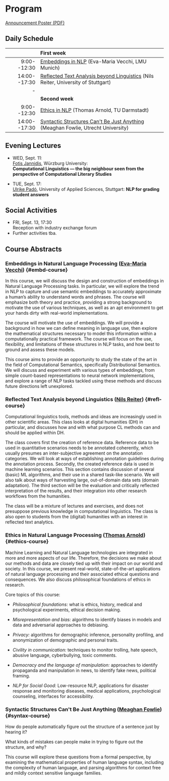 
# Program

[Announcement Poster (PDF)](assets/images/CLschool19poster.pdf)


## Daily Schedule

| | First week
|---:|:---
|  9:00--12:30 | [Embeddings in NLP](#embd-course) (Eva-Maria Vecchi, LMU Munich) 
| 14:00--17:30 | [Reflected Text Analysis beyond Linguistics](#refl-course) (Nils Reiter, University of Stuttgart) 
|-
| | **Second week**
|  9:00--12:30 | [Ethics in NLP](#ethics-course) (Thomas Arnold, TU Darmstadt) 
| 14:00--17:30 | [Syntactic Structures Can't Be Just Anything](#syntax-course) (Meaghan Fowlie, Utrecht University) 


## Evening Lectures

+ WED, Sept. 11:   
  [Fotis Jannidis](http://www.jannidis.de/), Würzburg University:   
  **Computational Linguistics — the big neighbour seen from the perspective of Computational Literary Studies**

+ TUE, Sept. 17:   
  [Ulrike Padó](https://nlpado.de/~ulrike/), University of Applied Sciences, Stuttgart:
  **NLP for grading student answers**

## Social Activities

+ FRI, Sept. 13, 17:30   
  Reception with industry exchange forum
+ Further activities tba.


## Course Abstracts


### Embeddings in Natural Language Processing ([Eva-Maria Vecchi](https://www.vecchi.com/eva/)) {#embd-course}

In this course, we will discuss the design and construction of
embeddings in Natural Language Processing tasks. In particular,
we will explore the trend in NLP to capture and use semantic
embeddings to accurately approximate a human’s ability to
understand words and phrases. The course will emphasize both
theory and practice, providing a strong background to motivate
the use of various techniques, as well as an apt environment to
get your hands dirty with real-world implementations.

The course will motivate the use of embeddings. We will provide a
background in how we can define meaning in language use, then
explore the mathematical structures necessary to model this
information within a computationally practical framework. The
course will focus on the use, flexibility, and limitations of
these structures in NLP tasks, and how best to ground and assess
these models.

This course aims to provide an opportunity to study the state of
the art in the field of Computational Semantics, specifically
Distributional Semantics. We will discuss and experiment with
various types of embeddings, from simple count-based
representations to neural network implementations, and explore a
range of NLP tasks tackled using these methods and discuss future
directions left unexplored.


### Reflected Text Analysis beyond Linguistics ([Nils Reiter](http://www.ims.uni-stuttgart.de/institut/mitarbeiter/reiterns/)) {#refl-course}

Computational linguistics tools, methods and ideas are
increasingly used in other scientific areas. This class looks at
digital humanities (DH) in particular, and discusses how and with
what purpose CL methods can and should be applied within DH. 

The class covers first the creation of reference data. Reference data
to be used in quantitative scenarios needs to be annotated coherently,
which usually presumes an inter-subjective agreement on the annotation
categories. We will look at ways of establishing annotation guidelines
during the annotation process. Secondly, the created reference data is
used in machine learning scenarios. This section contains discussion
of several (basic) ML algorithms, and their use in a shared task-like
scenario. We will also talk about ways of harvesting large,
out-of-domain data sets (domain adaptation). The third section will be
the evaluation and critically reflected interpretation of the results,
and their integration into other research workflows from the
humanities.

The class will be a mixture of lectures and exercises, and does
not presuppose previous knowledge in computational
linguistics. The class is also open to students from
the (digital) humanities with an interest in reflected text
analytics.


### Ethics in Natural Language Processing ([Thomas Arnold](https://www.informatik.tu-darmstadt.de/ukp/ukp_home/staff_ukp/detailseite_mitarbeiter_1_53376.en.jsp)) {#ethics-course}

Machine Learning and Natural Language technologies are integrated
in more and more aspects of our life. Therefore, the decisions we
make about our methods and data are closely tied up with their
impact on our world and society. In this course, we present
real-world, state-of-the-art applications of natural language
processing and their associated ethical questions and
consequences. We also discuss philosophical foundations of ethics
in research. 

Core topics of this course:

- *Philosophical foundations:* what is ethics, history, medical and
  psychological experiments, ethical decision making.
  
- *Misrepresentation and bias:* algorithms to identify biases in models
  and data and adversarial approaches to debiasing.
  
- *Privacy:* algorithms for demographic inference, personality
  profiling, and anonymization of demographic and personal traits.
  
- *Civility in communication:* techniques to monitor trolling, hate
  speech, abusive language, cyberbullying, toxic comments.
  
- *Democracy and the language of manipulation:* approaches to identify
  propaganda and manipulation in news, to identify fake news,
  political framing.
  
- *NLP for Social Good:* Low-resource NLP, applications for disaster
  response and monitoring diseases, medical applications,
  psychological counseling, interfaces for accessibility.


### Syntactic Structures Can't Be Just Anything ([Meaghan Fowlie](https://meaghanfowlie.com/)) {#syntax-course}

How do people automatically figure out the structure of a sentence
just by hearing it?

What kinds of mistakes can people make in trying to figure out the
structure, and why?

This course will explore these questions from a formal perspective, by
examining the mathematical properties of human language syntax,
including the complexity of human language, and parsing algorithms for
context free and mildly context sensitive language families.


